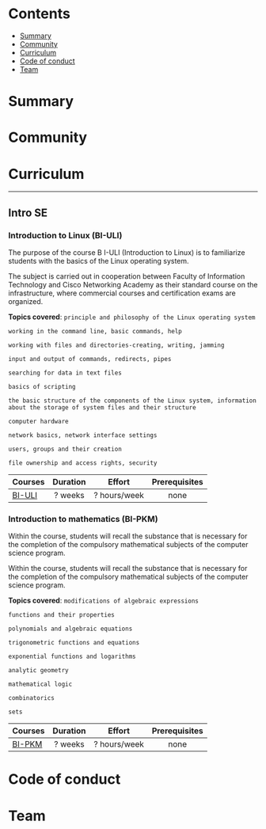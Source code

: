 # Contents

- [Summary](#summary)
- [Community](#community)
- [Curriculum](#curriculum)
- [Code of conduct](#code-of-conduct)
- [Team](#team)

# Summary

# Community

# Curriculum

---

## Intro SE

### Introduction to Linux (BI-ULI)

The purpose of the course B I-ULI (Introduction to Linux) is to familiarize students with the basics of the Linux operating system.

The subject is carried out in cooperation between Faculty of Information Technology and Cisco Networking Academy as their standard course on the infrastructure, where commercial courses and certification exams are organized.

**Topics covered**:
`principle and philosophy of the Linux operating system`

`working in the command line, basic commands, help`

`working with files and directories-creating, writing, jamming`

`input and output of commands, redirects, pipes`

`searching for data in text files`

`basics of scripting`

`the basic structure of the components of the Linux system, information about the storage of system files and their structure`

`computer hardware`

`network basics, network interface settings`

`users, groups and their creation`

`file ownership and access rights, security`

Courses | Duration | Effort | Prerequisites |
:-- | :--: | :--: | :--: |
[BI-ULI]() | ? weeks | ? hours/week | none |

### Introduction to mathematics (BI-PKM)

Within the course, students will recall the substance that is necessary for the completion of the compulsory mathematical subjects of the computer science program.

Within the course, students will recall the substance that is necessary for the completion of the compulsory mathematical subjects of the computer science program.

**Topics covered**:
`modifications of algebraic expressions`

`functions and their properties`

`polynomials and algebraic equations`

`trigonometric functions and equations`

`exponential functions and logarithms`

`analytic geometry`

`mathematical logic`

`combinatorics`

`sets`

Courses | Duration | Effort | Prerequisites |
:-- | :--: | :--: | :--: |
[BI-PKM]([bi-pkm-textbook.pdf]) | ? weeks | ? hours/week | none |

# Code of conduct

# Team
